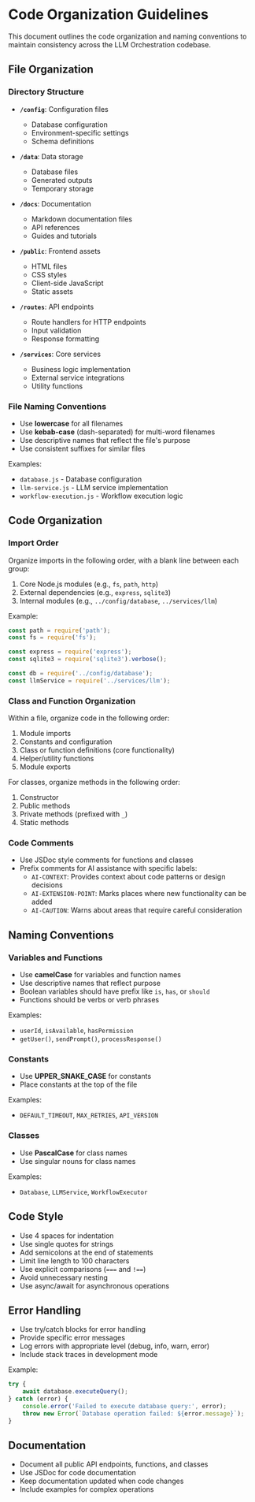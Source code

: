 # Code Organization Guidelines

This document outlines the code organization and naming conventions to maintain consistency across the LLM Orchestration codebase.

## File Organization

### Directory Structure

- **`/config`**: Configuration files
  - Database configuration
  - Environment-specific settings
  - Schema definitions

- **`/data`**: Data storage
  - Database files
  - Generated outputs
  - Temporary storage

- **`/docs`**: Documentation
  - Markdown documentation files
  - API references
  - Guides and tutorials

- **`/public`**: Frontend assets
  - HTML files
  - CSS styles
  - Client-side JavaScript
  - Static assets

- **`/routes`**: API endpoints
  - Route handlers for HTTP endpoints
  - Input validation
  - Response formatting

- **`/services`**: Core services
  - Business logic implementation
  - External service integrations
  - Utility functions

### File Naming Conventions

- Use **lowercase** for all filenames
- Use **kebab-case** (dash-separated) for multi-word filenames
- Use descriptive names that reflect the file's purpose
- Use consistent suffixes for similar files

Examples:
- `database.js` - Database configuration
- `llm-service.js` - LLM service implementation
- `workflow-execution.js` - Workflow execution logic

## Code Organization

### Import Order

Organize imports in the following order, with a blank line between each group:

1. Core Node.js modules (e.g., `fs`, `path`, `http`)
2. External dependencies (e.g., `express`, `sqlite3`)
3. Internal modules (e.g., `../config/database`, `../services/llm`)

Example:
```javascript
const path = require('path');
const fs = require('fs');

const express = require('express');
const sqlite3 = require('sqlite3').verbose();

const db = require('../config/database');
const llmService = require('../services/llm');
```

### Class and Function Organization

Within a file, organize code in the following order:

1. Module imports
2. Constants and configuration
3. Class or function definitions (core functionality)
4. Helper/utility functions
5. Module exports

For classes, organize methods in the following order:

1. Constructor
2. Public methods
3. Private methods (prefixed with `_`)
4. Static methods

### Code Comments

- Use JSDoc style comments for functions and classes
- Prefix comments for AI assistance with specific labels:
  - `AI-CONTEXT`: Provides context about code patterns or design decisions
  - `AI-EXTENSION-POINT`: Marks places where new functionality can be added
  - `AI-CAUTION`: Warns about areas that require careful consideration

## Naming Conventions

### Variables and Functions

- Use **camelCase** for variables and function names
- Use descriptive names that reflect purpose
- Boolean variables should have prefix like `is`, `has`, or `should`
- Functions should be verbs or verb phrases

Examples:
- `userId`, `isAvailable`, `hasPermission`
- `getUser()`, `sendPrompt()`, `processResponse()`

### Constants

- Use **UPPER_SNAKE_CASE** for constants
- Place constants at the top of the file

Examples:
- `DEFAULT_TIMEOUT`, `MAX_RETRIES`, `API_VERSION`

### Classes

- Use **PascalCase** for class names
- Use singular nouns for class names

Examples:
- `Database`, `LLMService`, `WorkflowExecutor`

## Code Style

- Use 4 spaces for indentation
- Use single quotes for strings
- Add semicolons at the end of statements
- Limit line length to 100 characters
- Use explicit comparisons (`===` and `!==`)
- Avoid unnecessary nesting
- Use async/await for asynchronous operations

## Error Handling

- Use try/catch blocks for error handling
- Provide specific error messages
- Log errors with appropriate level (debug, info, warn, error)
- Include stack traces in development mode

Example:
```javascript
try {
    await database.executeQuery();
} catch (error) {
    console.error('Failed to execute database query:', error);
    throw new Error(`Database operation failed: ${error.message}`);
}
```

## Documentation

- Document all public API endpoints, functions, and classes
- Use JSDoc for code documentation
- Keep documentation updated when code changes
- Include examples for complex operations
